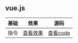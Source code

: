 ## vue.js
| 基础 | 效果 | 源码 |
| --------- | --------- | --------- |
|指令|[查看效果](https://e-greehe.github.io/vue.js/%E5%9F%BA%E7%A1%80/%E6%8C%87%E4%BB%A4.html)|[查看code](https://github.com/E-GreeHe/vue.js/blob/gh-pages/%E5%9F%BA%E7%A1%80/%E6%8C%87%E4%BB%A4.html)|
